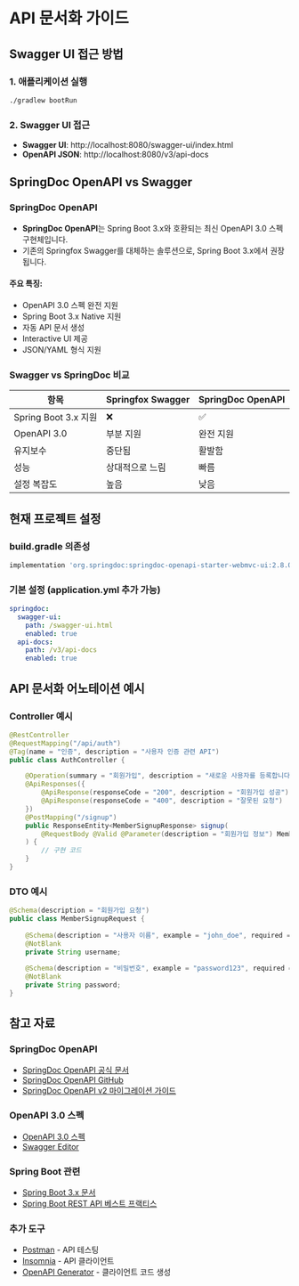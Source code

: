 # API 문서화 가이드

## Swagger UI 접근 방법

### 1. 애플리케이션 실행
```bash
./gradlew bootRun
```

### 2. Swagger UI 접근
- **Swagger UI**: http://localhost:8080/swagger-ui/index.html
- **OpenAPI JSON**: http://localhost:8080/v3/api-docs

## SpringDoc OpenAPI vs Swagger

### SpringDoc OpenAPI
- **SpringDoc OpenAPI**는 Spring Boot 3.x와 호환되는 최신 OpenAPI 3.0 스펙 구현체입니다.
- 기존의 Springfox Swagger를 대체하는 솔루션으로, Spring Boot 3.x에서 권장됩니다.

#### 주요 특징:
- OpenAPI 3.0 스펙 완전 지원
- Spring Boot 3.x Native 지원
- 자동 API 문서 생성
- Interactive UI 제공
- JSON/YAML 형식 지원

### Swagger vs SpringDoc 비교

| 항목 | Springfox Swagger | SpringDoc OpenAPI |
|------|------------------|-------------------|
| Spring Boot 3.x 지원 | ❌ | ✅ |
| OpenAPI 3.0 | 부분 지원 | 완전 지원 |
| 유지보수 | 중단됨 | 활발함 |
| 성능 | 상대적으로 느림 | 빠름 |
| 설정 복잡도 | 높음 | 낮음 |

## 현재 프로젝트 설정

### build.gradle 의존성
```gradle
implementation 'org.springdoc:springdoc-openapi-starter-webmvc-ui:2.8.0'
```

### 기본 설정 (application.yml 추가 가능)
```yaml
springdoc:
  swagger-ui:
    path: /swagger-ui.html
    enabled: true
  api-docs:
    path: /v3/api-docs
    enabled: true
```

## API 문서화 어노테이션 예시

### Controller 예시
```java
@RestController
@RequestMapping("/api/auth")
@Tag(name = "인증", description = "사용자 인증 관련 API")
public class AuthController {

    @Operation(summary = "회원가입", description = "새로운 사용자를 등록합니다.")
    @ApiResponses({
        @ApiResponse(responseCode = "200", description = "회원가입 성공"),
        @ApiResponse(responseCode = "400", description = "잘못된 요청")
    })
    @PostMapping("/signup")
    public ResponseEntity<MemberSignupResponse> signup(
        @RequestBody @Valid @Parameter(description = "회원가입 정보") MemberSignupRequest request
    ) {
        // 구현 코드
    }
}
```

### DTO 예시
```java
@Schema(description = "회원가입 요청")
public class MemberSignupRequest {
    
    @Schema(description = "사용자 이름", example = "john_doe", required = true)
    @NotBlank
    private String username;
    
    @Schema(description = "비밀번호", example = "password123", required = true)
    @NotBlank
    private String password;
}
```

## 참고 자료

### SpringDoc OpenAPI
- [SpringDoc OpenAPI 공식 문서](https://springdoc.org/)
- [SpringDoc OpenAPI GitHub](https://github.com/springdoc/springdoc-openapi)
- [SpringDoc OpenAPI v2 마이그레이션 가이드](https://springdoc.org/v2/)

### OpenAPI 3.0 스펙
- [OpenAPI 3.0 스펙](https://spec.openapis.org/oas/v3.0.3/)
- [Swagger Editor](https://editor.swagger.io/)

### Spring Boot 관련
- [Spring Boot 3.x 문서](https://docs.spring.io/spring-boot/docs/current/reference/htmlsingle/)
- [Spring Boot REST API 베스트 프랙티스](https://spring.io/guides/gs/rest-service/)

### 추가 도구
- [Postman](https://www.postman.com/) - API 테스팅
- [Insomnia](https://insomnia.rest/) - API 클라이언트
- [OpenAPI Generator](https://openapi-generator.tech/) - 클라이언트 코드 생성